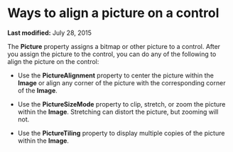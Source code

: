 
# Ways to align a picture on a control

 **Last modified:** July 28, 2015

The  **Picture** property assigns a bitmap or other picture to a control. After you assign the picture to the control, you can do any of the following to align the picture on the control:




- Use the  **PictureAlignment** property to center the picture within the **Image** or align any corner of the picture with the corresponding corner of the **Image**.
    
- Use the  **PictureSizeMode** property to clip, stretch, or zoom the picture within the **Image**. Stretching can distort the picture, but zooming will not.
    
- Use the  **PictureTiling** property to display multiple copies of the picture within the **Image**.
    

